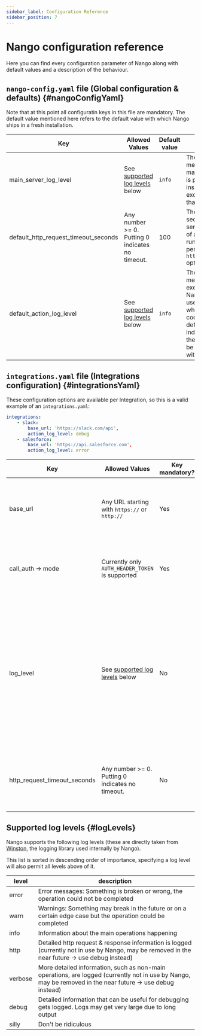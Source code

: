 ```yaml
---
sidebar_label: Configuration Reference
sidebar_position: 7
---
```


# Nango configuration reference

Here you can find every configuration parameter of Nango along with default values and a description of the behaviour.

## `nango-config.yaml` file (Global configuration & defaults) {#nangoConfigYaml}
Note that at this point all configuratin keys in this file are mandatory. The default value mentioned here refers to the default value with which Nango ships in a fresh installation.

| Key | Allowed Values | Default value | Description |
|---|---|---|---|
| main_server_log_level | See [supported log levels](#logLevels) below | `info` | The minimum log level of log messages emitted from the main Nango server code. This is pretty much everything inside of the Nango server except for the Actions code that runs inside the runtime |
| default_http_request_timeout_seconds | Any number >= 0. Putting 0 indicates no timeout. | 100 | The default timeout (in seconds) of HTTP requests sent as part of the execution of an Action in the Nango runtime. Can be overwritten per Integration with the `http_request_timeout_seconds` option |
| default_action_log_level | See [supported log levels](#logLevels) below | `info` | The minimum log level of log messages emitted from the execution of an Action in Nango. This applies to both user defined log messages, which are part of the Action code, as well as system defined log messages which indicate the start and end of the Action's execution. Can be overwritten per Integration with the `log_level` option |


## `integrations.yaml` file (Integrations configuration) {#integrationsYaml}
These configuration options are available per Integration, so this is a valid example of an `integrations.yaml`:
```yaml
integrations:
    - slack:
        base_url: 'https://slack.com/api',
        action_log_level: debug
    - salesforce:
        base_url: 'https://api.salesforce.com',
        action_log_level: error
```

| Key | Allowed Values | Key mandatory? | Default value | Description |
|---|---|---|---|---|
| base_url | Any URL starting with `https://` or `http://` | Yes | __n/a, must be supplied by the user__ | The base URL which will be prepended on any http request made from Actions in this Integration. See [[ACTION DOCU]] for details |
| call_auth -> mode | Currently only `AUTH_HEADER_TOKEN` is supported | Yes | `AUTH_HEADER_TOKEN` | How authorization works for the API, `AUTH_HEADER_TOKEN` means Nango will add an `Authorization: Beaer XXXXXXXXX` header |
| log_level | See [supported log levels](#logLevels) below | No | Falls back to `default_action_log_level` if not supplied | The minimum log level of log messages emitted from the execution of an Action from this Integration in Nango. This applies to both user defined log messages, which are part of the Action code, as well as system defined log messages which indicate the start and end of the Action's execution. |
| http_request_timeout_seconds | Any number >= 0. Putting 0 indicates no timeout. | No | Falls back to `default_http_request_timeout_seconds` if not supplied | The default timeout (in seconds) of HTTP requests sent as part of the execution of an Action in the Nango runtime. |

## Supported log levels {#logLevels}
Nango supports the following log levels (these are directly taken from [Winston](https://github.com/winstonjs/winston#logging-levels), the logging library used internally by Nango).

This list is sorted in descending order of importance, specifying a log level will also permit all levels above of it.

| level | description |
|---|---|
| error | Error messages: Something is broken or wrong, the operation could not be completed |
|  warn | Warnings: Something may break in the future or on a certain edge case but the operation could be completed |
| info | Information about the main operations happening |
| http | Detailed http request & response information is logged (currently not in use by Nango, may be removed in the near future -> use debug instead) |
| verbose | More detailed information, such as non-main operations, are logged (currently not in use by Nango, may be removed in the near future -> use debug instead) |
| debug | Detailed information that can be useful for debugging gets logged. Logs may get very large due to long output |
| silly | Don't be ridiculous |